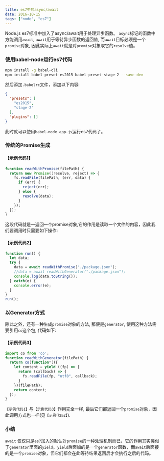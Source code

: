 ```yaml
---
title: es7中的async/await
date: 2016-10-15
tags: ["node", "es7"]
---
```


Node.js es7标准中加入了async/await用于处理异步函数。 `async`标记的函数中方能调用`await`, `await`用于等待异步函数的返回值, 而`await`目标必须是一个`promise`对象, 因此实际上`await`就是对`promise`对象取它的`resolve`值。

### 使用babel-node运行es7代码

```bash
npm install -g babel-cli
npm install babel-preset-es2015 babel-preset-stage-2 --save-dev
```

然后添加`.babelrc`文件，添加以下内容:

```json
{
  "presets": [
    "es2015",
    "stage-2"
  ],  
  "plugins": []
}
```

此时就可以使用`babel-node app.js`运行es7代码了。

### 传统的Promise生成

#### 【示例代码1】
```js
function readWithPromise(filePath) {
  return new Promise((resolve, reject) => {
    fs.readFile(filePath, (err, data) {
      if (err) {
        reject(err);
      } else {
        resolve(data);
      }
    });
  });
}
```

这段代码就是一返回一个promise对象,它的作用是读取一个文件的内容，因此我们要调用时只需要如下操作:

#### 【示例代码2】
```js
function run() {
  let data;
  try {
    data = await readWithPromise("./package.json");
    //data = await readWithGenerator("./package.json");
    console.log(data.toString());
  } catch(e) {
    console.error(e);
  }
}
run();
```

### 以Generator方式

除此之外，还有一种生成`promise`对象的方法, 那便是`generator`, 使用这种方法需要引用`co`这个包, 代码如下:

#### 【示例代码3】

```js
import co from 'co';
function readWithGenerator(filePath) {
  return co(function*(){
    let content = yield ((fp) => {
      return (callback) => {
        fs.readFile(fp, "utf8", callback);
      }
    })(filePath);
    return content;
  });
}
```

`【示例代码1】`与`【示例代码3】`作用完全一样, 最后它们都返回一个`promise`对象，因此调用方式也一样(见`【示例代码2】`).

### 小结

`await` 仅仅只是`es7`加入的默认对`promise`的一种处理机制而已，它的作用其实类似于`generator`里面的`yield`。`yield`后面加的是一个`generator`函数，而`await`后面接的是一个`promise`对象，但它们都会在此等待结果返回后才会执行之后的代码。
